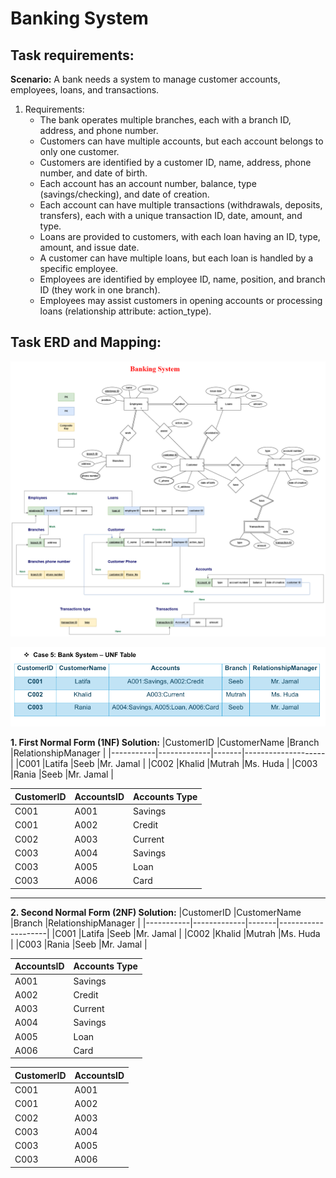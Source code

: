 # **Banking System**

## Task requirements:
**Scenario:** 
A bank needs a system to manage customer accounts, employees, loans, and transactions. 
1. Requirements: 
   - The bank operates multiple branches, each with a branch ID, address, and phone number. 
   - Customers can have multiple accounts, but each account belongs to only one customer. 
   - Customers are identified by a customer ID, name, address, phone number, and date of birth. 
   - Each account has an account number, balance, type (savings/checking), and date of creation. 
   - Each account can have multiple transactions (withdrawals, deposits, transfers), each with a unique 
     transaction ID, date, amount, and type. 
   - Loans are provided to customers, with each loan having an ID, type, amount, and issue date. 
   - A customer can have multiple loans, but each loan is handled by a specific employee. 
   - Employees are identified by employee ID, name, position, and branch ID (they work in one branch). 
   - Employees may assist customers in opening accounts or processing loans (relationship attribute: 
     action_type). 

## Task ERD and Mapping:

![Banking System ERD and Mapping](../image/Task4BankingSystem.png)

![Banking System Normaliztion](../image/BankSystemNormaliztion.png)

**1. First Normal Form (1NF) Solution:**
|CustomerID |CustomerName |Branch |RelationshipManager |
|-----------|-------------|-------|--------------------|
|C001       |Latifa       |Seeb   |Mr. Jamal           |
|C002       |Khalid       |Mutrah |Ms. Huda            |
|C003       |Rania        |Seeb   |Mr. Jamal           |


|CustomerID |AccountsID |Accounts Type |
|-----------|-----------|--------------|
|C001       |A001       |Savings       |
|C001       |A002       |Credit        |
|C002       |A003       |Current       |
|C003       |A004       |Savings       |
|C003       |A005       |Loan          |
|C003       |A006       |Card          |


--------------------------------------------------------------------------
**2. Second Normal Form (2NF)  Solution:**
|CustomerID |CustomerName |Branch |RelationshipManager |
|-----------|-------------|-------|--------------------|
|C001       |Latifa       |Seeb   |Mr. Jamal           |
|C002       |Khalid       |Mutrah |Ms. Huda            |
|C003       |Rania        |Seeb   |Mr. Jamal           |


|AccountsID |Accounts Type |
|-----------|--------------|
|A001       |Savings       |
|A002       |Credit        |
|A003       |Current       |
|A004       |Savings       |
|A005       |Loan          |
|A006       |Card          |

|CustomerID |AccountsID |
|-----------|-----------|
|C001       |A001       |
|C001       |A002       |
|C002       |A003       |
|C003       |A004       |
|C003       |A005       |
|C003       |A006       |